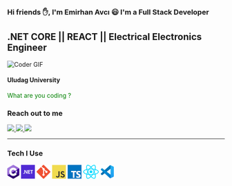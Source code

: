 

### Hi friends :hand:, I'm Emirhan Avcı :smiley: I'm a Full Stack Developer

## .NET CORE || REACT || Electrical Electronics Engineer

 <img src="https://media.giphy.com/media/SWoSkN6DxTszqIKEqv/giphy.gif" alt="Coder GIF" width="300" height="200">
 
#### Uludag University

<font color="green">What are you coding ?</font>

### Reach out to me 

<p>
 <a href="https://www.linkedin.com/in/emirhan-avci/">
  <img src="https://img.shields.io/badge/linkedin-%230077B5.svg?&style=for-the-badge&logo=linkedin&logoColor=white" height=25>
 </a>
 <a href="https://www.linkedin.com/in/emirhan-avci/"><img src="https://img.shields.io/badge/instagram-%23E4405F.svg?&style=for-the-badge&logo=instagram&logoColor=white" height=25>
 </a> 
 <a href="https://medium.com/@emir97han"><img src="https://img.shields.io/badge/medium-%2312100E.svg?&style=for-the-badge&logo=medium&logoColor=white" height=25>
 </a> 
</p>



<hr>

### Tech I Use
<a href="#" title="C#"><img src="Icons/csharp.png" /></a>
<a href="#" title="dotNet"><img src="Icons/dotnet.png" /></a>
<a href="#" title="dotNet"><img src="Icons/git.png" /></a>
<a href="#" title="dotNet"><img src="Icons/javascript.png" /></a>
<a href="#" title="dotNet"><img src="Icons/typescript.png" /></a>
<a href="#" title="dotNet"><img src="Icons/react.png" /></a>
<a href="#" title="dotNet"><img src="Icons/vscode.png" /></a>


<br>

[instagram]:https://www.instagram.com/emirhan_avci_/
[linkedin]:https://www.linkedin.com/in/emirhan-avci/

